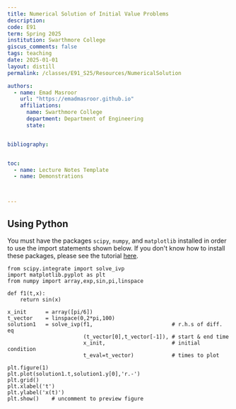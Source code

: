 ```yaml
---
title: Numerical Solution of Initial Value Problems
description: 
code: E91
term: Spring 2025
institution: Swarthmore College
giscus_comments: false
tags: teaching 
date: 2025-01-01
layout: distill
permalink: /classes/E91_S25/Resources/NumericalSolution

authors:
  - name: Emad Masroor
    url: "https://emadmasroor.github.io"
    affiliations:
      name: Swarthmore College
      department: Department of Engineering
      state: 


bibliography: 


toc:
  - name: Lecture Notes Template
  - name: Demonstrations



---
```


## Using Python

You must have the packages `scipy`, `numpy`, and `matplotlib` installed in order to use the import statements shown below. If you don't know how to install these packages, please see the tutorial [here](https://packaging.python.org/en/latest/tutorials/installing-packages/).

```
from scipy.integrate import solve_ivp
import matplotlib.pyplot as plt
from numpy import array,exp,sin,pi,linspace

def f1(t,x):
    return sin(x)

x_init      = array([pi/6]) 
t_vector    = linspace(0,2*pi,100)
solution1   = solve_ivp(f1,                         # r.h.s of diff. eq
                        (t_vector[0],t_vector[-1]), # start & end time
                        x_init,                     # initial condition
                        t_eval=t_vector)            # times to plot

plt.figure(1)
plt.plot(solution1.t,solution1.y[0],'r.-')
plt.grid()
plt.xlabel('t')
plt.ylabel('x(t)')
plt.show()    # uncomment to preview figure
```


